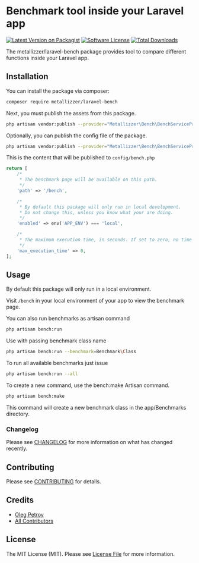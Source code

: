 # Benchmark tool inside your Laravel app

[![Latest Version on Packagist](https://img.shields.io/packagist/v/metallizzer/laravel-bench.svg?style=flat-square)](https://packagist.org/packages/metallizzer/laravel-bench)
[![Software License](https://img.shields.io/badge/license-MIT-brightgreen.svg?style=flat-square)](LICENSE)
[![Total Downloads](https://img.shields.io/packagist/dt/metallizzer/laravel-bench.svg?style=flat-square)](https://packagist.org/packages/metallizzer/laravel-bench)

The metallizzer/laravel-bench package provides tool to compare different functions inside your Laravel app.

## Installation

You can install the package via composer:

```bash
composer require metallizzer/laravel-bench
```

Next, you must publish the assets from this package.

```bash
php artisan vendor:publish --provider="Metallizzer\Bench\BenchServiceProvider" --tag="bench-assets"
```

Optionally, you can publish the config file of the package.

```bash
php artisan vendor:publish --provider="Metallizzer\Bench\BenchServiceProvider" --tag="config"
```

This is the content that will be published to `config/bench.php`

```php
return [
    /*
     * The benchmark page will be available on this path.
     */
    'path' => '/bench',

    /*
     * By default this package will only run in local development.
     * Do not change this, unless you know what your are doing.
     */
    'enabled' => env('APP_ENV') === 'local',

    /*
     * The maximum execution time, in seconds. If set to zero, no time limit is imposed.
     */
    'max_execution_time' => 0,
];
```

## Usage

By default this package will only run in a local environment.

Visit `/bench` in your local environment of your app to view the benchmark page.

You can also run benchmarks as artisan command

```bash
php artisan bench:run
```

Use with passing benchmark class name

```bash
php artisan bench:run --benchmark=Benchmark\Class
```

To run all available benchmarks just issue

```bash
php artisan bench:run --all
```

To create a new command, use the bench:make Artisan command.

```bash
php artisan bench:make
```

This command will create a new benchmark class in the app/Benchmarks directory.

### Changelog

Please see [CHANGELOG](CHANGELOG.md) for more information on what has changed recently.

## Contributing

Please see [CONTRIBUTING](CONTRIBUTING.md) for details.

## Credits

- [Oleg Petrov](https://github.com/Metallizzer)
- [All Contributors](../../contributors)

## License

The MIT License (MIT). Please see [License File](LICENSE) for more information.
